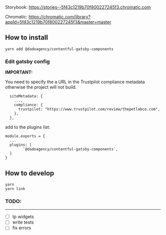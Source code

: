 Storybook: https://stories--5f43c1219b70f800227245f3.chromatic.com

Chromatic: https://chromatic.com/library?appId=5f43c1219b70f800227245f3&master=master

## How to install

`yarn add @dadoagency/contentful-gatsby-components`

### Edit gatsby config

**IMPORTANT:**

You need to specify the a URL in the Trustpilot compliance metadata otherwise the project will not build.

```
  siteMetadata: {
    ...,
    compliance: {
      trustpilot: "https://www.trustpilot.com/review/thepetlabco.com",
    },
  },
```

add to the plugins list:

```
module.exports = {
  ...
  plugins: [
        `@dadoagency/contentful-gatsby-components`,
  ]
}
```

## How to develop

```
yarn
yarn link
```

### TODO:

---

- [ ] tp widgets
- [ ] write tests
- [ ] fix errors
